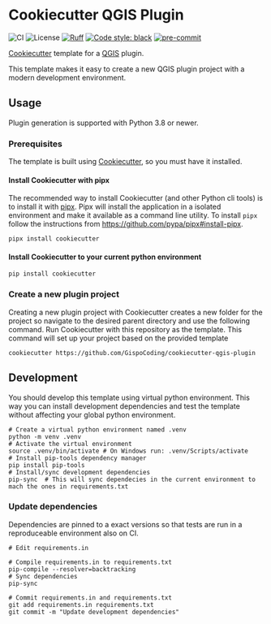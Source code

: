 # Cookiecutter QGIS Plugin
![CI](https://github.com/GispoCoding/cookiecutter-qgis-plugin/workflows/CI/badge.svg)
![License](https://img.shields.io/github/license/GispoCoding/cookiecutter-qgis-plugin)
[![Ruff](https://img.shields.io/endpoint?url=https://raw.githubusercontent.com/astral-sh/ruff/main/assets/badge/v2.json)](https://github.com/astral-sh/ruff)
[![Code style: black](https://img.shields.io/badge/code%20style-black-000000.svg)](https://github.com/psf/black)
[![pre-commit](https://img.shields.io/badge/pre--commit-enabled-brightgreen?logo=pre-commit&logoColor=white)](https://github.com/pre-commit/pre-commit)

[Cookiecutter](https://www.cookiecutter.io) template for a [QGIS](https://qgis.org/) plugin.

This template makes it easy to create a new QGIS plugin project with a modern development environment.

## Usage

Plugin generation is supported with Python 3.8 or newer.

### Prerequisites

The template is built using [Cookiecutter](https://www.cookiecutter.io), so you must have it installed.

#### Install Cookiecutter with pipx
The recommended way to install Cookiecutter (and other Python cli tools) is to install it with [pipx](https://pypa.github.io/pipx/). Pipx will install the application in a isolated environment and make it available as a command line utility. To install `pipx` follow the instructions from https://github.com/pypa/pipx#install-pipx.

```shell
pipx install cookiecutter
```

#### Install Cookiecutter to your current python environment
```shell
pip install cookiecutter
```

### Create a new plugin project
Creating a new plugin project with Cookiecutter creates a new folder for the project so navigate to the desired parent directory and use the following command. Run Cookiecutter with this repository as the template. This command will set up your project based on the provided template
```shell
cookiecutter https://github.com/GispoCoding/cookiecutter-qgis-plugin
```

## Development

You should develop this template using virtual python environment. This way you can install development dependencies and test the template without affecting your global python environment.

```shell
# Create a virtual python environment named .venv
python -m venv .venv
# Activate the virtual environment
source .venv/bin/activate # On Windows run: .venv/Scripts/activate
# Install pip-tools dependency manager
pip install pip-tools
# Install/sync development dependencies
pip-sync  # This will sync dependecies in the current environment to mach the ones in requirements.txt
```

### Update dependencies
Dependencies are pinned to a exact versions so that tests are run in a reproduceable environment also on CI.


```shell
# Edit requirements.in

# Compile requirements.in to requirements.txt
pip-compile --resolver=backtracking
# Sync dependencies
pip-sync

# Commit requirements.in and requirements.txt
git add requirements.in requirements.txt
git commit -m "Update development dependencies"
```
